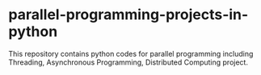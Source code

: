 # parallel-programming-projects-in-python
This repository contains python codes for parallel programming including Threading, Asynchronous Programming, Distributed Computing project.
